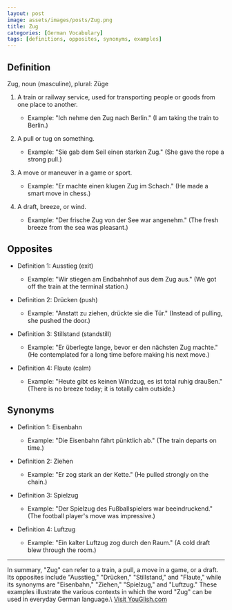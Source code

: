 ```yaml
---
layout: post
image: assets/images/posts/Zug.png
title: Zug
categories: [German Vocabulary]
tags: [definitions, opposites, synonyms, examples]
---
```


## Definition

Zug, noun (masculine), plural: Züge

1. A train or railway service, used for transporting people or goods from one place to another.

   - Example: "Ich nehme den Zug nach Berlin." (I am taking the train to Berlin.)

2. A pull or tug on something.

   - Example: "Sie gab dem Seil einen starken Zug." (She gave the rope a strong pull.)

3. A move or maneuver in a game or sport.

   - Example: "Er machte einen klugen Zug im Schach." (He made a smart move in chess.)

4. A draft, breeze, or wind.

   - Example: "Der frische Zug von der See war angenehm." (The fresh breeze from the sea was pleasant.)

## Opposites

- Definition 1: Ausstieg (exit)
  - Example: "Wir stiegen am Endbahnhof aus dem Zug aus." (We got off the train at the terminal station.)

- Definition 2: Drücken (push)
  - Example: "Anstatt zu ziehen, drückte sie die Tür." (Instead of pulling, she pushed the door.)

- Definition 3: Stillstand (standstill)
  - Example: "Er überlegte lange, bevor er den nächsten Zug machte." (He contemplated for a long time before making his next move.)

- Definition 4: Flaute (calm)
  - Example: "Heute gibt es keinen Windzug, es ist total ruhig draußen." (There is no breeze today; it is totally calm outside.)

## Synonyms

- Definition 1: Eisenbahn
  - Example: "Die Eisenbahn fährt pünktlich ab." (The train departs on time.)

- Definition 2: Ziehen
  - Example: "Er zog stark an der Kette." (He pulled strongly on the chain.)

- Definition 3: Spielzug
  - Example: "Der Spielzug des Fußballspielers war beeindruckend." (The football player's move was impressive.)

- Definition 4: Luftzug
  - Example: "Ein kalter Luftzug zog durch den Raum." (A cold draft blew through the room.)

---

In summary, "Zug" can refer to a train, a pull, a move in a game, or a draft. Its opposites include "Ausstieg," "Drücken," "Stillstand," and "Flaute," while its synonyms are "Eisenbahn," "Ziehen," "Spielzug," and "Luftzug." These examples illustrate the various contexts in which the word "Zug" can be used in everyday German language.\ <a id="yg-widget-0" class="youglish-widget" data-query="Zug" data-lang="german" data-components="8412" data-auto-start="0" data-bkg-color="theme_light" data-title="How%20to%20pronounce%20Zug%20in%20German"  rel="nofollow" href="https://youglish.com">Visit YouGlish.com</a><script async src="https://youglish.com/public/emb/widget.js" charset="utf-8"></script>